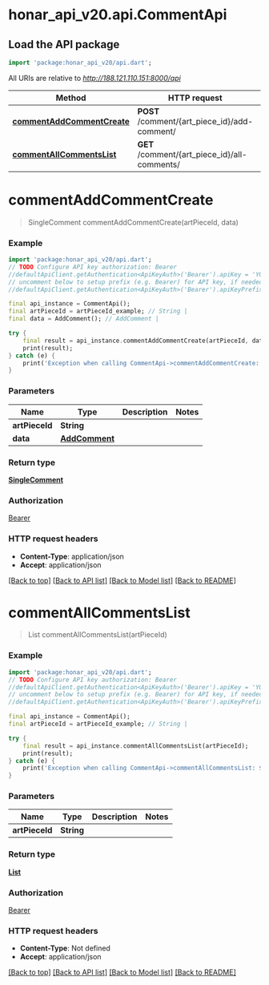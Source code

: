 # honar_api_v20.api.CommentApi

## Load the API package
```dart
import 'package:honar_api_v20/api.dart';
```

All URIs are relative to *http://188.121.110.151:8000/api*

Method | HTTP request | Description
------------- | ------------- | -------------
[**commentAddCommentCreate**](CommentApi.md#commentaddcommentcreate) | **POST** /comment/{art_piece_id}/add-comment/ | 
[**commentAllCommentsList**](CommentApi.md#commentallcommentslist) | **GET** /comment/{art_piece_id}/all-comments/ | 


# **commentAddCommentCreate**
> SingleComment commentAddCommentCreate(artPieceId, data)



### Example
```dart
import 'package:honar_api_v20/api.dart';
// TODO Configure API key authorization: Bearer
//defaultApiClient.getAuthentication<ApiKeyAuth>('Bearer').apiKey = 'YOUR_API_KEY';
// uncomment below to setup prefix (e.g. Bearer) for API key, if needed
//defaultApiClient.getAuthentication<ApiKeyAuth>('Bearer').apiKeyPrefix = 'Bearer';

final api_instance = CommentApi();
final artPieceId = artPieceId_example; // String | 
final data = AddComment(); // AddComment | 

try {
    final result = api_instance.commentAddCommentCreate(artPieceId, data);
    print(result);
} catch (e) {
    print('Exception when calling CommentApi->commentAddCommentCreate: $e\n');
}
```

### Parameters

Name | Type | Description  | Notes
------------- | ------------- | ------------- | -------------
 **artPieceId** | **String**|  | 
 **data** | [**AddComment**](AddComment.md)|  | 

### Return type

[**SingleComment**](SingleComment.md)

### Authorization

[Bearer](../README.md#Bearer)

### HTTP request headers

 - **Content-Type**: application/json
 - **Accept**: application/json

[[Back to top]](#) [[Back to API list]](../README.md#documentation-for-api-endpoints) [[Back to Model list]](../README.md#documentation-for-models) [[Back to README]](../README.md)

# **commentAllCommentsList**
> List<Comments> commentAllCommentsList(artPieceId)



### Example
```dart
import 'package:honar_api_v20/api.dart';
// TODO Configure API key authorization: Bearer
//defaultApiClient.getAuthentication<ApiKeyAuth>('Bearer').apiKey = 'YOUR_API_KEY';
// uncomment below to setup prefix (e.g. Bearer) for API key, if needed
//defaultApiClient.getAuthentication<ApiKeyAuth>('Bearer').apiKeyPrefix = 'Bearer';

final api_instance = CommentApi();
final artPieceId = artPieceId_example; // String | 

try {
    final result = api_instance.commentAllCommentsList(artPieceId);
    print(result);
} catch (e) {
    print('Exception when calling CommentApi->commentAllCommentsList: $e\n');
}
```

### Parameters

Name | Type | Description  | Notes
------------- | ------------- | ------------- | -------------
 **artPieceId** | **String**|  | 

### Return type

[**List<Comments>**](Comments.md)

### Authorization

[Bearer](../README.md#Bearer)

### HTTP request headers

 - **Content-Type**: Not defined
 - **Accept**: application/json

[[Back to top]](#) [[Back to API list]](../README.md#documentation-for-api-endpoints) [[Back to Model list]](../README.md#documentation-for-models) [[Back to README]](../README.md)

